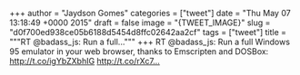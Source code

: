 
+++
author = "Jaydson Gomes"
categories = ["tweet"]
date = "Thu May 07 13:18:49 +0000 2015"
draft = false
image = "{TWEET_IMAGE}"
slug = "d0f700ed938ce05b6188d5454d8ffc02642aa2cf"
tags = ["tweet"]
title = """RT @badass_js: Run a full..."""
+++
RT @badass_js: Run a full Windows 95 emulator in your web browser, thanks to Emscripten and DOSBox: http://t.co/igYbZXbhIG http://t.co/rXc7…
